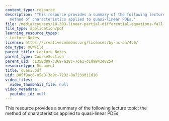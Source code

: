 ```yaml
---
content_type: resource
description: 'This resource provides a summary of the following lecture topic: the
  method of characteristics applied to quasi-linear PDEs.'
file: /media/courses/18-303-linear-partial-differential-equations-fall-2006/085f9ac605e03e9c72328a7239d11d10_quasi.pdf
file_type: application/pdf
learning_resource_types:
- Lecture Notes
license: https://creativecommons.org/licenses/by-nc-sa/4.0/
ocw_type: OCWFile
parent_title: Lecture Notes
parent_type: CourseSection
parent_uid: c1358d09-c369-a28c-7ce1-d1d9943e8254
resourcetype: Document
title: quasi.pdf
uid: 085f9ac6-05e0-3e9c-7232-8a7239d11d10
video_files:
  video_thumbnail_file: null
video_metadata:
  youtube_id: null
---
```

This resource provides a summary of the following lecture topic: the method of characteristics applied to quasi-linear PDEs.